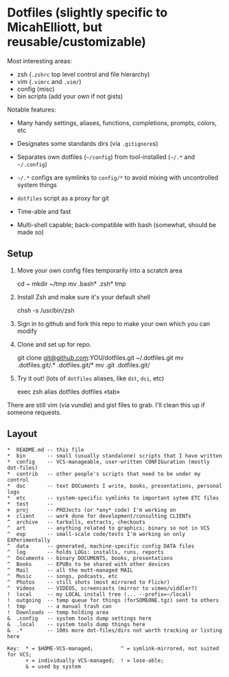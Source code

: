 # Dotfiles (slightly specific to MicahElliott, but reusable/customizable)

Most interesting areas:

* zsh (`.zshrc` top level control and file hierarchy)
* vim (`.vimrc` and `.vim/`)
* config (misc)
* bin scripts (add your own if not gists)

Notable features:

* Many handy settings, aliases, functions, completions, prompts, colors, etc

* Designates some standards dirs (via `.gitignore`s)

* Separates own dotfiles (`~/config`) from tool-installed (`~/.*` and `~/.config`)

* `~/.*` configs are symlinks to `config/*` to avoid mixing with uncontrolled system things

* `dotfiles` script as a proxy for git

* Time-able and fast

* Multi-shell capable; back-compatible with bash (somewhat, should be made so)

## Setup

1. Move your own config files temporarily into a scratch area

    cd ~
    mkdir ~/tmp
    mv .bash* .zsh* tmp

1. Install Zsh and make sure it's your default shell

    chsh -s /usr/bin/zsh

1. Sign in to github and fork this repo to make your own which you can modify

1. Clone and set up for repo.

    git clone git@github.com:YOU/dotfiles.git ~/.dotfiles.git
    mv .dotfiles.git/.* .dotfiles.git/*
    mv .git .dotfiles.git/

1. Try it out! (lots of `dotfiles` aliases, like `dst`, `dci`, etc)

    exec zsh
    alias dotfiles
    dotfiles «tab»

There are still vim (via vundle) and gist files to grab. I'll clean this up if
someone requests.

## Layout

    *  README.md -- this file
    *  bin       -- small (usually standalone) scripts that I have written
    *  config    -- VCS-manageable, user-written CONFIGuration (mostly dot-files)
    *  contrib   -- other people's scripts that need to be under my control
    *  doc       -- text DOCuments I write, books, presentations, personal logs
    *  etc       -- system-specific symlinks to important sytem ETC files
    *  test      --
    +  proj      -- PROJects (or *any* code) I'm working on
    +  client    -- work done for development/consulting CLIENTs
    ^  archive   -- tarballs, extracts, checkouts
    ^  art       -- anything related to graphics; binary so not in VCS
    ^  exp       -- small-scale code/tests I'm working on only EXPerimentally
    ^  data      -- generated, machine-specific config DATA files
    ^  log       -- holds LOGs: installs, runs, reports
    ^  Documents -- binary DOCUMENTS, books, presentations
    ^  Books     -- EPUBs to be shared with other devices
    ^  Mail      -- all the mutt-managed MAIL
    ^  Music     -- songs, podcasts, etc
    ^  Photos    -- still shots (most mirrored to Flickr)
    ^  Videos    -- VIDEOS, screencasts (mirror to vimeo/viddler?)
    !  local     -- my LOCAL install tree (... --prefix=~/local)
    !  outgoing  -- temp queue for things (forSOMEONE.tgz) sent to others
    !  tmp       -- a manual trash can
    !  Downloads -- temp holding area
    &  .config   -- system tools dump settings here
    &  .local    -- system tools dump things here
    &  .*        -- 100s more dot-files/dirs not worth tracking or listing here

    Key:  * = $HOME-VCS-managed;         ^ = symlink-mirrored, not suited for VCS;
          + = individually VCS-managed;  ! = lose-able;
          & = used by system
